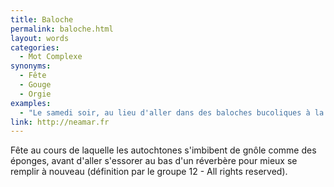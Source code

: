 ```yaml
---
title: Baloche
permalink: baloche.html
layout: words
categories:
  - Mot Complexe
synonyms:
  - Fête
  - Gouge
  - Orgie
examples:
  - "Le samedi soir, au lieu d'aller dans des baloches bucoliques à la rencontre d'échansons égrillards."
link: http://neamar.fr
---
```


Fête au cours de laquelle les autochtones s'imbibent de gnôle comme des éponges, avant d'aller s'essorer au bas d'un réverbère pour mieux se remplir à nouveau (définition par le groupe 12 - All rights reserved).
